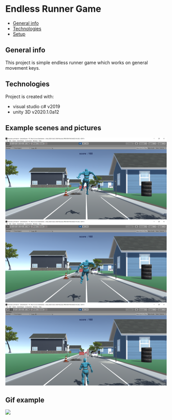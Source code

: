 # Endless Runner Game 
* [General info](#general-info)
* [Technologies](#technologies)
* [Setup](#setup)

## General info
This project is simple endless runner game which works on general movement keys.
	
## Technologies
Project is created with:
* visual studio c# v2019
* unity 3D v2020.1.0a12
	
## Example scenes and pictures 
![](https://github.com/kshemankarjain/character_animation/blob/main/Assets/image%20and%20video%20examples/1.png)
![](https://github.com/kshemankarjain/character_animation/blob/main/Assets/image%20and%20video%20examples/2.png)
![](https://github.com/kshemankarjain/character_animation/blob/main/Assets/image%20and%20video%20examples/3.png)


## Gif example
![](https://github.com/kshemankarjain/character_animation/blob/main/Assets/image%20and%20video%20examples/converted.gif)


 
